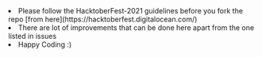 <li> Please follow the HacktoberFest-2021 guidelines before you fork the repo [from here](https://hacktoberfest.digitalocean.com/)
</li>
<li>There are lot of improvements that can be done here apart from the one listed in issues
</li>
<li>Happy Coding :)</lli>
